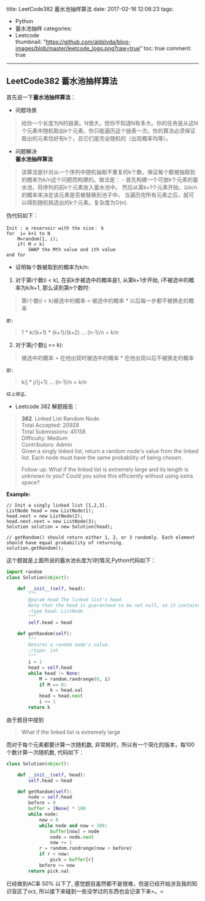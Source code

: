 title: LeetCode382 蓄水池抽样算法
date: 2017-02-16 12:06:23
tags:
- Python
- 蓄水池抽样
categories:
- Leetcode	
thumbnail:	"https://github.com/aldslvda/blog-images/blob/master/leetcode_logo.png?raw=true"
toc: true
comment: true
---
## LeetCode382 蓄水池抽样算法
首先说一下**蓄水池抽样算法**：

- 问题场景

> 给你一个长度为N的链表。N很大，但你不知道N有多大。你的任务是从这N个元素中随机取出k个元素。你只能遍历这个链表一次。你的算法必须保证取出的元素恰好有k个，且它们是完全随机的（出现概率均等）。

- 问题解决  
**蓄水池抽样算法**

> 该算法是针对从一个序列中随机抽取不重复的k个数，保证每个数被抽取到的概率为k/n这个问题而构建的。做法是： -
首先构建一个可放k个元素的蓄水池，将序列的前k个元素放入蓄水池中。
然后从第k+1个元素开始，以k/n的概率来决定该元素是否被替换到池子中。 当遍历完所有元素之后，就可以得到随机挑选出的k个元素。复杂度为O(n).

伪代码如下：

```
Init : a reservoir with the size： k
for  i= k+1 to N
    M=random(1, i);
    if( M < k)
        SWAP the Mth value and ith value
end for
```

- 证明每个数被取到的概率为k/n:

1. 对于第i个数(i < k), 在前k步被选中的概率是1, 从第k+1步开始, i不被选中的概率为k/k+1, 那么读到第n个数时:
> 第i个数(i < k)被选中的概率 = 被选中的概率 * 以后每一步都不被换走的概率  

	即:
> 1 * k/(k+1) * (k+1)/(k+2) … (n-1)/n = k/n

2. 对于第j个数(j >= k): 
> 被选中的概率 = 在他出现时被选中的概率 * 在他出现以后不被换走的概率

	即: 
> k/j * j/(j+1) ... (n-1)/n = k/n

	综上得证。
  
- Leetcode 382 解题报告：

> **382**. Linked List Random Node  
Total Accepted: 20928  
Total Submissions: 45158  
Difficulty: Medium  
Contributors: Admin  
Given a singly linked list, return a random node's value from the linked list. Each node must have the same probability of being chosen.

> Follow up:
What if the linked list is extremely large and its length is unknown to you? Could you solve this efficiently without using extra space?

**Example:**

```
// Init a singly linked list [1,2,3].
ListNode head = new ListNode(1);
head.next = new ListNode(2);
head.next.next = new ListNode(3);
Solution solution = new Solution(head);

// getRandom() should return either 1, 2, or 3 randomly. Each element should have equal probability of returning.
solution.getRandom();
```

这个题就是上面所说的蓄水池长度为1的情况,Python代码如下：

```python
import random
class Solution(object):

    def __init__(self, head):
        """
        @param head The linked list's head.
        Note that the head is guaranteed to be not null, so it contains at least one node.
        :type head: ListNode
        """
        self.head = head

    def getRandom(self):
        """
        Returns a random node's value.
        :rtype: int
        """
        i = 1
        head = self.head
        while head != None:
            M = random.randrange(0, i)
            if M == 0:
                k = head.val
            head = head.next
            i += 1
        return k
```
由于题目中提到
> What if the linked list is extremely large

而对于每个元素都要计算一次随机数, 非常耗时，所以有一个简化的版本，每100个数计算一次随机数, 代码如下：

```python
class Solution(object):

    def __init__(self, head):
        self.head = head

    def getRandom(self):
        node = self.head
        before = 0
        buffer = [None] * 100
        while node:
            now = 0
            while node and now < 100:
                buffer[now] = node
                node = node.next
                now += 1
            r = random.randrange(now + before)
            if r < now:
                pick = buffer[r]
            before += now
        return pick.val
```
已经做到AC率 50% 以下了, 感觉题目虽然都不是很难，但是已经开始涉及我的知识盲区了orz, 所以接下来碰到一些没学过的东西也会记录下来=。=
 
